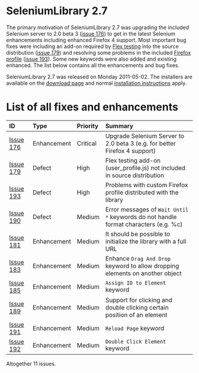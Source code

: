 

# SeleniumLibrary 2.7 #

The primary motivation of SeleniumLibrary 2.7 was upgrading the included Selenium server to 2.0 beta 3 ([issue 176](https://code.google.com/p/robotframework-seleniumlibrary/issues/detail?id=176)) to get in the latest Selenium enhancements including enhanced Firefox 4 support. Most important bug fixes were including an add-on required by [Flex testing](FlexTesting.md) into the source distribution ([issue 179](https://code.google.com/p/robotframework-seleniumlibrary/issues/detail?id=179)) and resolving some problems in the included [Firefox profile](CustomFirefoxProfile.md) ([issue 193](https://code.google.com/p/robotframework-seleniumlibrary/issues/detail?id=193)). Some new keywords were also added and existing enhanced. The list below contains all the enhancements and bug fixes.

SeleniumLibrary 2.7 was released on Monday 2011-05-02. The installers are available on the [download page](http://code.google.com/p/robotframework-seleniumlibrary/downloads/list) and normal [installation instructions](InstallationInstructions.md) apply.

# List of all fixes and enhancements #

| **ID** | **Type** | **Priority** | **Summary** |
|:-------|:---------|:-------------|:------------|
| [Issue 176](https://code.google.com/p/robotframework-seleniumlibrary/issues/detail?id=176) | Enhancement | Critical     | Upgrade Selenium Server to 2.0 beta 3 (e.g. for better Firefox 4 support) |
| [Issue 179](https://code.google.com/p/robotframework-seleniumlibrary/issues/detail?id=179) | Defect   | High         | Flex testing add-on (user\_profile.js) not included in source distribution |
| [Issue 193](https://code.google.com/p/robotframework-seleniumlibrary/issues/detail?id=193) | Defect   | High         | Problems with custom Firefox profile distributed with the library |
| [Issue 190](https://code.google.com/p/robotframework-seleniumlibrary/issues/detail?id=190) | Defect   | Medium       | Error messages of `Wait Until *` keywords do not handle format characters (e.g. %c) |
| [Issue 181](https://code.google.com/p/robotframework-seleniumlibrary/issues/detail?id=181) | Enhancement | Medium       | It should be possible to initialize the library with a full URL |
| [Issue 183](https://code.google.com/p/robotframework-seleniumlibrary/issues/detail?id=183) | Enhancement | Medium       | Enhance `Drag And Drop` keyword to allow dropping elements on another object |
| [Issue 185](https://code.google.com/p/robotframework-seleniumlibrary/issues/detail?id=185) | Enhancement | Medium       | `Assign ID to Element` keyword |
| [Issue 189](https://code.google.com/p/robotframework-seleniumlibrary/issues/detail?id=189) | Enhancement | Medium       | Support for clicking and double clicking certain position of an element |
| [Issue 191](https://code.google.com/p/robotframework-seleniumlibrary/issues/detail?id=191) | Enhancement | Medium       | `Reload Page` keyword |
| [Issue 192](https://code.google.com/p/robotframework-seleniumlibrary/issues/detail?id=192) | Enhancement | Medium       | `Double Click Element` keyword |

Altogether 11 issues.